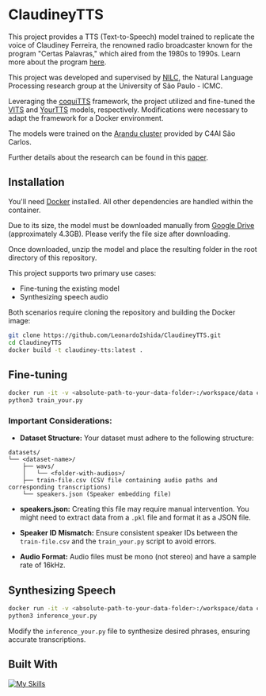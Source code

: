 # ClaudineyTTS

This project provides a TTS (Text-to-Speech) model trained to replicate the voice of Claudiney Ferreira, the renowned radio broadcaster known for the program "Certas Palavras," which aired from the 1980s to 1990s. Learn more about the program [here](https://memoriaglobo.globo.com/exclusivo-memoria-globo/projetos-especiais/cbn-30-anos/noticia/cbn-30-anos-decada-de-1990.ghtml).

This project was developed and supervised by [NILC](https://sites.google.com/view/nilc-usp/), the Natural Language Processing research group at the University of São Paulo - ICMC.

Leveraging the [coquiTTS](https://github.com/coqui-ai/TTS) framework, the project utilized and fine-tuned the [VITS](https://arxiv.org/pdf/2106.06103) and [YourTTS](https://arxiv.org/abs/2112.02418) models, respectively.  Modifications were necessary to adapt the framework for a Docker environment.

The models were trained on the [Arandu cluster](https://github.com/C4AI/arandu_user_guide) provided by C4AI São Carlos.

Further details about the research can be found in this [paper](https://sol.sbc.org.br/index.php/stil/article/view/31120).

## Installation

You'll need [Docker](https://www.docker.com/) installed. All other dependencies are handled within the container.

Due to its size, the model must be downloaded manually from [Google Drive](https://drive.google.com/file/d/1AwkaFO-22Xh5qM9nR9Fo67e4Wi08kRM1/view) (approximately 4.3GB). Please verify the file size after downloading.

Once downloaded, unzip the model and place the resulting folder in the root directory of this repository.

This project supports two primary use cases:

- Fine-tuning the existing model
- Synthesizing speech audio

Both scenarios require cloning the repository and building the Docker image:

```bash
git clone https://github.com/LeonardoIshida/ClaudineyTTS.git
cd ClaudineyTTS
docker build -t claudiney-tts:latest . 
```

## Fine-tuning

```bash
docker run -it -v <absolute-path-to-your-data-folder>:/workspace/data claudiney-tts:latest  
python3 train_your.py
```

### Important Considerations:

- **Dataset Structure:**  Your dataset must adhere to the following structure:

```
datasets/
└── <dataset-name>/
    ├── wavs/
    │   └── <folder-with-audios>/
    ├── train-file.csv (CSV file containing audio paths and corresponding transcriptions)
    └── speakers.json (Speaker embedding file)
```

- **speakers.json:** Creating this file may require manual intervention. You might need to extract data from a `.pkl` file and format it as a JSON file.

- **Speaker ID Mismatch:** Ensure consistent speaker IDs between the `train-file.csv` and the `train_your.py` script to avoid errors.

- **Audio Format:** Audio files must be mono (not stereo) and have a sample rate of 16kHz.


## Synthesizing Speech

```bash
docker run -it -v <absolute-path-to-your-data-folder>:/workspace/data claudiney-tts:latest  
python3 inference_your.py
```

Modify the `inference_your.py` file to synthesize desired phrases, ensuring accurate transcriptions.

## Built With

[![My Skills](https://skillicons.dev/icons?i=python)](https://skillicons.dev)